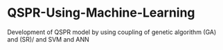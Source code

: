 # QSPR-Using-Machine-Learning
Development of QSPR model by using coupling of genetic algorithm (GA) and (SR)/ and SVM and ANN
